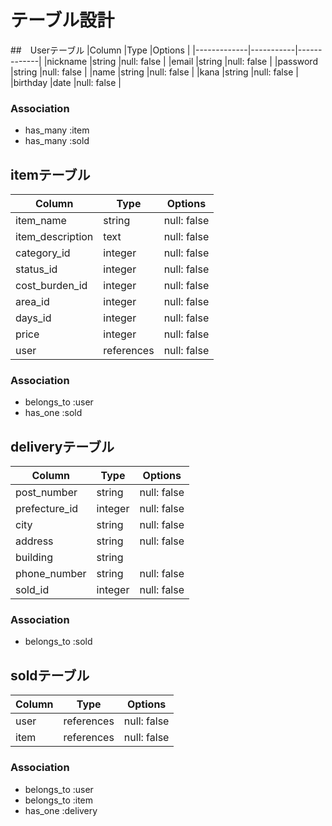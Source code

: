 # テーブル設計

##　Userテーブル
|Column       |Type       |Options      |
|-------------|-----------|-------------|
|nickname     |string     |null: false  |
|email        |string     |null: false  |
|password     |string     |null: false  |
|name         |string     |null: false  |
|kana         |string     |null: false  |
|birthday     |date       |null: false  |

### Association
- has_many :item
- has_many :sold


## itemテーブル
|Column             |Type           |Options      |
|-------------------|---------------|-------------|
|item_name          |string         |null: false  |
|item_description   |text           |null: false  |
|category_id        |integer        |null: false  |
|status_id          |integer        |null: false  |
|cost_burden_id     |integer        |null: false  |
|area_id            |integer        |null: false  |
|days_id            |integer        |null: false  |
|price              |integer        |null: false  |
|user               |references     |null: false  |

### Association
- belongs_to :user
- has_one :sold


## deliveryテーブル

|Column           |Type         |Options      |
|-----------------|-------------|-------------|
|post_number      |string       |null: false  |
|prefecture_id    |integer      |null: false  |
|city             |string       |null: false  |
|address          |string       |null: false  |
|building         |string       |             |
|phone_number     |string       |null: false  |
|sold_id          |integer      |null: false  |

### Association
- belongs_to :sold


## soldテーブル
|Column           |Type         |Options      |
|-----------------|-------------|-------------|
|user             |references   |null: false  |
|item             |references   |null: false  |

### Association
- belongs_to :user
- belongs_to :item
- has_one :delivery
